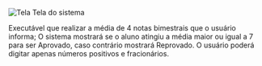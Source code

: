 ![Tela](https://github.com/user-attachments/assets/9458656f-21c3-4fad-8133-d3dc9c6462ba)
Tela do sistema

Executável que realizar a média de 4 notas bimestrais que o usuário informa;
O sistema mostrará se o aluno atingiu a média maior ou igual a 7 para ser Aprovado, caso contrário mostrará Reprovado.
O usuário poderá digitar apenas números positivos e fracionários.
